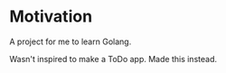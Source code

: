 # Motivation

A project for me to learn Golang. 

Wasn't inspired to make a ToDo app. Made this instead.
